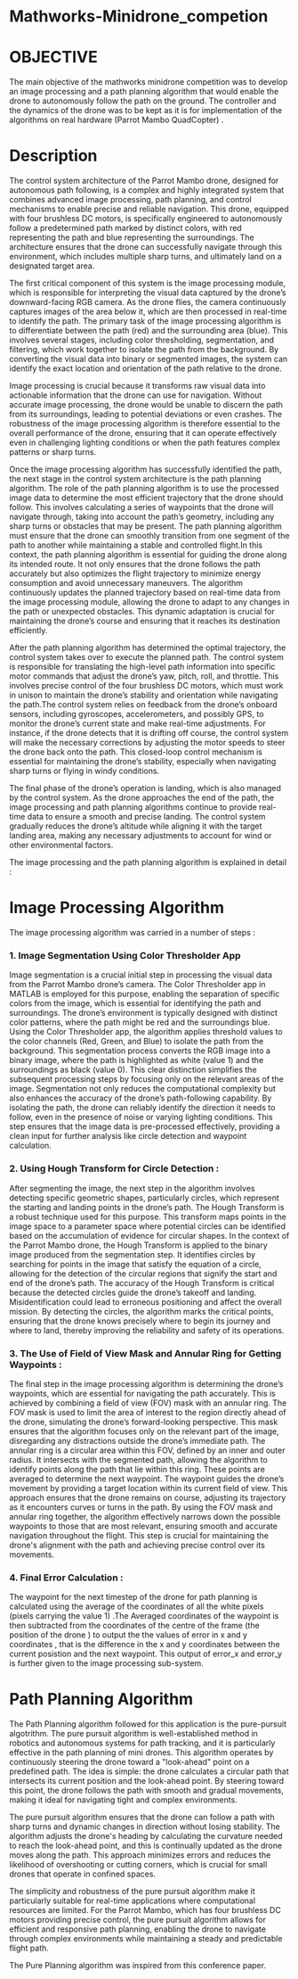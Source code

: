 # Mathworks-Minidrone_competion

# OBJECTIVE 

The main objective of the mathworks minidrone competition was to develop an image processing and a path planning algorithm that would enable the drone to autonomously follow the path on the ground. The controller and the dynamics of the drone was to be kept as it is for implementation of the algorithms on real hardware (Parrot Mambo QuadCopter) . 

# Description 

The control system architecture of the Parrot Mambo drone, designed for autonomous path following, is a complex and highly integrated system that combines advanced image processing, path planning, and control mechanisms to enable precise and reliable navigation. This drone, equipped with four brushless DC motors, is specifically engineered to autonomously follow a predetermined path marked by distinct colors, with red representing the path and blue representing the surroundings. The architecture ensures that the drone can successfully navigate through this environment, which includes multiple sharp turns, and ultimately land on a designated target area.

The first critical component of this system is the image processing module, which is responsible for interpreting the visual data captured by the drone’s downward-facing RGB camera. As the drone flies, the camera continuously captures images of the area below it, which are then processed in real-time to identify the path. The primary task of the image processing algorithm is to differentiate between the path (red) and the surrounding area (blue). This involves several stages, including color thresholding, segmentation, and filtering, which work together to isolate the path from the background. By converting the visual data into binary or segmented images, the system can identify the exact location and orientation of the path relative to the drone.

Image processing is crucial because it transforms raw visual data into actionable information that the drone can use for navigation. Without accurate image processing, the drone would be unable to discern the path from its surroundings, leading to potential deviations or even crashes. The robustness of the image processing algorithm is therefore essential to the overall performance of the drone, ensuring that it can operate effectively even in challenging lighting conditions or when the path features complex patterns or sharp turns.

Once the image processing algorithm has successfully identified the path, the next stage in the control system architecture is the path planning algorithm. The role of the path planning algorithm is to use the processed image data to determine the most efficient trajectory that the drone should follow. This involves calculating a series of waypoints that the drone will navigate through, taking into account the path’s geometry, including any sharp turns or obstacles that may be present. The path planning algorithm must ensure that the drone can smoothly transition from one segment of the path to another while maintaining a stable and controlled flight.In this context, the path planning algorithm is essential for guiding the drone along its intended route. It not only ensures that the drone follows the path accurately but also optimizes the flight trajectory to minimize energy consumption and avoid unnecessary maneuvers. The algorithm continuously updates the planned trajectory based on real-time data from the image processing module, allowing the drone to adapt to any changes in the path or unexpected obstacles. This dynamic adaptation is crucial for maintaining the drone’s course and ensuring that it reaches its destination efficiently.

After the path planning algorithm has determined the optimal trajectory, the control system takes over to execute the planned path. The control system is responsible for translating the high-level path information into specific motor commands that adjust the drone’s yaw, pitch, roll, and throttle. This involves precise control of the four brushless DC motors, which must work in unison to maintain the drone’s stability and orientation while navigating the path.The control system relies on feedback from the drone’s onboard sensors, including gyroscopes, accelerometers, and possibly GPS, to monitor the drone’s current state and make real-time adjustments. For instance, if the drone detects that it is drifting off course, the control system will make the necessary corrections by adjusting the motor speeds to steer the drone back onto the path. This closed-loop control mechanism is essential for maintaining the drone’s stability, especially when navigating sharp turns or flying in windy conditions.

The final phase of the drone’s operation is landing, which is also managed by the control system. As the drone approaches the end of the path, the image processing and path planning algorithms continue to provide real-time data to ensure a smooth and precise landing. The control system gradually reduces the drone’s altitude while aligning it with the target landing area, making any necessary adjustments to account for wind or other environmental factors.


The image processing and the path planning algorithm is explained in detail : 

# Image Processing Algorithm 

The image processing algorithm was carried in a number of steps : 
### 1. Image Segmentation Using Color Thresholder App

Image segmentation is a crucial initial step in processing the visual data from the Parrot Mambo drone’s camera. The Color Thresholder app in MATLAB is employed for this purpose, enabling the separation of specific colors from the image, which is essential for identifying the path and surroundings. The drone’s environment is typically designed with distinct color patterns, where the path might be red and the surroundings blue. Using the Color Thresholder app, the algorithm applies threshold values to the color channels (Red, Green, and Blue) to isolate the path from the background. This segmentation process converts the RGB image into a binary image, where the path is highlighted as white (value 1) and the surroundings as black (value 0). This clear distinction simplifies the subsequent processing steps by focusing only on the relevant areas of the image. Segmentation not only reduces the computational complexity but also enhances the accuracy of the drone’s path-following capability. By isolating the path, the drone can reliably identify the direction it needs to follow, even in the presence of noise or varying lighting conditions. This step ensures that the image data is pre-processed effectively, providing a clean input for further analysis like circle detection and waypoint calculation.

### 2. Using Hough Transform for Circle Detection :

After segmenting the image, the next step in the algorithm involves detecting specific geometric shapes, particularly circles, which represent the starting and landing points in the drone’s path. The Hough Transform is a robust technique used for this purpose. This transform maps points in the image space to a parameter space where potential circles can be identified based on the accumulation of evidence for circular shapes. In the context of the Parrot Mambo drone, the Hough Transform is applied to the binary image produced from the segmentation step. It identifies circles by searching for points in the image that satisfy the equation of a circle, allowing for the detection of the circular regions that signify the start and end of the drone’s path. The accuracy of the Hough Transform is critical because the detected circles guide the drone’s takeoff and landing. Misidentification could lead to erroneous positioning and affect the overall mission. By detecting the circles, the algorithm marks the critical points, ensuring that the drone knows precisely where to begin its journey and where to land, thereby improving the reliability and safety of its operations.

### 3. The Use of Field of View Mask and Annular Ring for Getting Waypoints : 

The final step in the image processing algorithm is determining the drone’s waypoints, which are essential for navigating the path accurately. This is achieved by combining a field of view (FOV) mask with an annular ring. The FOV mask is used to limit the area of interest to the region directly ahead of the drone, simulating the drone’s forward-looking perspective. This mask ensures that the algorithm focuses only on the relevant part of the image, disregarding any distractions outside the drone’s immediate path. The annular ring is a circular area within this FOV, defined by an inner and outer radius. It intersects with the segmented path, allowing the algorithm to identify points along the path that lie within this ring. These points are averaged to determine the next waypoint. The waypoint guides the drone’s movement by providing a target location within its current field of view. This approach ensures that the drone remains on course, adjusting its trajectory as it encounters curves or turns in the path. By using the FOV mask and annular ring together, the algorithm effectively narrows down the possible waypoints to those that are most relevant, ensuring smooth and accurate navigation throughout the flight. This step is crucial for maintaining the drone's alignment with the path and achieving precise control over its movements.


### 4. Final Error Calculation :
The waypoint for the next timestep of the drone for path planning is calculated using the average of the coordinates of all the white pixels (pixels carrying the value 1) .The Averaged coordinates of the waypoint is then subtracted from the coordinates of the centre of the frame (the position of the drone ) to output the the values of error in x and y coordinates , that is the difference in the x and y coordinates between the current posistion and the next waypoint. This output of error_x and error_y is further given to the image processing sub-system. 

# Path Planning Algorithm 

The Path Planning algorithm followed for this application is the pure-pursuit algotrithm. The pure pursuit algorithm is well-established method in robotics and autonomous systems for path tracking, and it is particularly effective in the path planning of mini drones. This algorithm operates by continuously steering the drone toward a "look-ahead" point on a predefined path. The idea is simple: the drone calculates a circular path that intersects its current position and the look-ahead point. By steering toward this point, the drone follows the path with smooth and gradual movements, making it ideal for navigating tight and complex environments. 

The pure pursuit algorithm ensures that the drone can follow a path with sharp turns and dynamic changes in direction without losing stability. The algorithm adjusts the drone's heading by calculating the curvature needed to reach the look-ahead point, and this is continually updated as the drone moves along the path. This approach minimizes errors and reduces the likelihood of overshooting or cutting corners, which is crucial for small drones that operate in confined spaces. 

The simplicity and robustness of the pure pursuit algorithm make it particularly suitable for real-time applications where computational resources are limited. For the Parrot Mambo, which has four brushless DC motors providing precise control, the pure pursuit algorithm allows for efficient and responsive path planning, enabling the drone to navigate through complex environments while maintaining a steady and predictable flight path.

The Pure Planning algorithm was inspired from this conference paper. 





 
